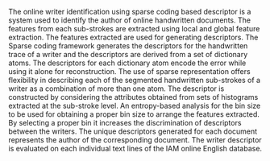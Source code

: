 The online writer identification using sparse coding based descriptor is a system used to identify the author
of online handwritten documents. The features from each sub-strokes are extracted using local and global
feature extraction. The features extracted are used for generating descriptors. The Sparse coding framework
generates the descriptors for the handwritten trace of a writer and the descriptors are derived from a set of
dictionary atoms. The descriptors for each dictionary atom encode the error while using it alone for reconstruction. The use of sparse representation offers flexibility in describing each of the segmented handwritten
sub-strokes of a writer as a combination of more than one atom. The descriptor is constructed by considering
the attributes obtained from sets of histograms extracted at the sub-stroke level. An entropy-based analysis
for the bin size to be used for obtaining a proper bin size to arrange the features extracted. By selecting a
proper bin it increases the discrimination of descriptors between the writers. The unique descriptors generated for each document represents the author of the corresponding document. The writer descriptor is
evaluated on each individual text lines of the IAM online English database.
